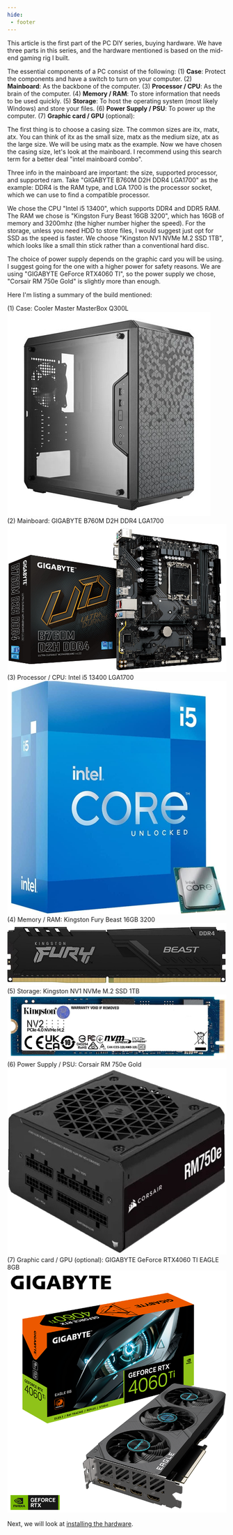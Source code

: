 ```yaml
---
hide:
 - footer
---
```


This article is the first part of the PC DIY series, buying hardware. We have three parts in this series, and the hardware mentioned is based on the mid-end gaming rig I built.

The essential components of a PC consist of the following: 
 (1) **Case**: Protect the components and have a switch to turn on your computer.
 (2) **Mainboard**: As the backbone of the computer.
 (3) **Processor / CPU**: As the brain of the computer.
 (4) **Memory / RAM**: To store information that needs to be used quickly.
 (5) **Storage**: To host the operating system (most likely Windows) and store your files.
 (6) **Power Supply / PSU**: To power up the computer.
 (7) **Graphic card / GPU** (optional): 

The first thing is to choose a casing size. The common sizes are itx, matx, atx. You can think of itx as the small size, matx as the medium size, atx as the large size. We will be using matx as the example. Now we have chosen the casing size, let's look at the mainboard. I recommend using this search term for a better deal "intel mainboard combo". 

Three info in the mainboard are important: the size, supported processor, and supported ram. Take "GIGABYTE B760M D2H DDR4 LGA1700" as the example: DDR4 is the RAM type, and LGA 1700 is the processor socket, which we can use to find a compatible processor. 

We chose the CPU "Intel i5 13400", which supports DDR4 and DDR5 RAM. The RAM we chose is "Kingston Fury Beast 16GB 3200", which has 16GB of memory and 3200mhz (the higher number higher the speed). For the storage, unless you need HDD to store files, I would suggest just opt for SSD as the speed is faster. We choose "Kingston NV1 NVMe M.2 SSD 1TB", which looks like a small thin stick rather than a conventional hard disc.

The choice of power supply depends on the graphic card you will be using. I suggest going for the one with a higher power for safety reasons. We are using "GIGABYTE GeForce RTX4060 TI", so the power supply we chose, "Corsair RM 750e Gold" is slightly more than enough.

Here I'm listing a summary of the build mentioned:

 (1) Case: Cooler Master MasterBox Q300L <br>
 ![Cooler Master MasterBox Q300L](pc-diy-1-img/case.jpeg) <br>
 (2) Mainboard: GIGABYTE B760M D2H DDR4 LGA1700 <br>
 ![GIGABYTE B760M D2H DDR4 LGA1700](pc-diy-1-img/mainboard.jpeg) <br>
 (3) Processor / CPU: Intel i5 13400 LGA1700
 ![Intel i5 13400 LGA1700](pc-diy-1-img/cpu.png)
 (4) Memory / RAM: Kingston Fury Beast 16GB 3200
 ![Alt text](pc-diy-1-img/ram.jpeg)
 (5) Storage: Kingston NV1 NVMe M.2 SSD 1TB
 ![Kingston NV1 NVMe M.2 SSD 1TB](pc-diy-1-img/ssd.jpeg)
 (6) Power Supply / PSU: Corsair RM 750e Gold
 ![Corsair RM 750e Gold](pc-diy-1-img/psu.jpeg)
 (7) Graphic card / GPU (optional): GIGABYTE GeForce RTX4060 TI EAGLE 8GB
 ![GIGABYTE GeForce RTX4060 TI EAGLE 8GB](pc-diy-1-img/gpu.png)

Next, we will look at [installing the hardware](pc-diy-installing-hardware).